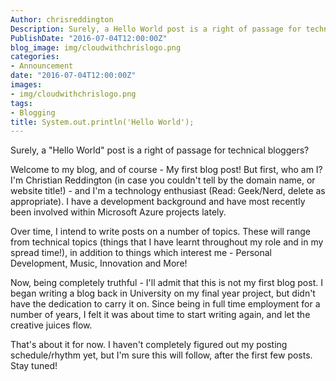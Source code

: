 ```yaml
---
Author: chrisreddington
Description: Surely, a Hello World post is a right of passage for technical bloggers?
PublishDate: "2016-07-04T12:00:00Z"
blog_image: img/cloudwithchrislogo.png
categories:
- Announcement
date: "2016-07-04T12:00:00Z"
images:
- img/cloudwithchrislogo.png
tags:
- Blogging
title: System.out.println('Hello World');
---
```


Surely, a "Hello World" post is a right of passage for technical bloggers?

Welcome to my blog, and of course - My first blog post! But first, who am I? I'm Christian Reddington (in case you couldn't tell by the domain name, or website title!) - and I'm a technology enthusiast (Read: Geek/Nerd, delete as appropriate). I have a development background and have most recently been involved within Microsoft Azure projects lately.

Over time, I intend to write posts on a number of topics. These will range from technical topics (things that I have learnt throughout my role and in my spread time!), in addition to things which interest me - Personal Development, Music, Innovation and More!

Now, being completely truthful - I'll admit that this is not my first blog post. I began writing a blog back in University on my final year project, but didn't have the dedication to carry it on. Since being in full time employment for a number of years, I felt it was about time to start writing again, and let the creative juices flow.

That's about it for now. I haven't completely figured out my posting schedule/rhythm yet, but I'm sure this will follow, after the first few posts. Stay tuned!
